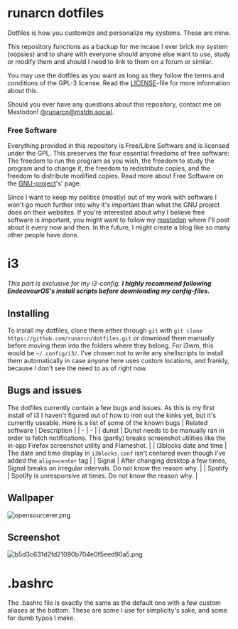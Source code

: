 # runarcn dotfiles
Dotfiles is how you customize and personalize my systems. These are mine. 

This repository functions as a backup for me incase I ever brick my system (oopsies) and to share with everyone should anyone else want to use, study or modify them and should I need to link to them on a forum or similar.

You may use the dotfiles as you want as long as they follow the terms and conditions of the GPL-3 license. Read the [LICENSE](https://github.com/runarcn/dotfiles/blob/main/LICENSE)-file for more information about this.

Should you ever have any questions about this repository, contact me on Mastodon! [@runarcn@mstdn.social](https://mstdn.social/@runarcn).

### Free Software
Everything provided in this repository is Free/Libre Software and is licensed under the GPL. This preserves the four essential freedoms of free software: The freedom to run the program as you wish, the freedom to study the program and to change it, the freedom to redistribute copies, and the freedom to distribute modified copies. Read more about Free Software on the [GNU-project](https://www.gnu.org/philosophy/free-sw.en.html)'s' page.

Since I want to keep my politics (mostly) out of my work with software I won't go much further into why it's important than what the GNU project does on their websites. If you're interested about why I believe free software is important, you might want to follow my [mastodon](https://mstdn.social/@runarcn) where I'll post about it every now and then. In the future, I might create a blog like so many other people have done.

# i3
_This part is exclusive for my i3-config. **I highly recommend following EndeavourOS's install scripts before downloading my config-files.**_

## Installing
To install my dotfiles, clone them either through `git` with `git clone https://github.com/runarcn/dotfiles.git` or download them manually before moving them into the folders where they belong. For i3wm, this would be `~/.config/i3/`. I've chosen not to write any shellscripts to install them automatically in case anyone here uses custom locations, and frankly, because I don't see the need to as of right now.

## Bugs and issues
The dotfiles currently contain a few bugs and issues. As this is my first install of i3 I haven't figured out of how to iron out the kinks yet, but it's currently useable. Here is a list of some of the known bugs
| Related software | Description |
| - | - |
| dunst | Dunst needs to be manually ran in order to fetch notifications. This (partly) breaks screenshot utilities like the in-app Firefox screenshot utility and Flameshot. |
| i3blocks date and time | The date and time display in `i3blocks.conf` isn't centered even though I've added the `align=center` tag |
| Signal | After changing desktop a few times, Signal breaks on irregular intervals. Do not know the reason why. |
| Spotify | Spotify is unresponsive at times. Do not know the reason why. |

## Wallpaper
![opensourcerer.png](../../_resources/opensourcerer.png)


## Screenshot
![b5d3c631d2fd21090b704e0f5eed90a5.png](../../_resources/b5d3c631d2fd21090b704e0f5eed90a5.png)


# .bashrc
The .bashrc file is exactly the same as the default one with a few custom aliases at the bottom. These are some I use for simplicity's sake, and some for dumb typos I make.

